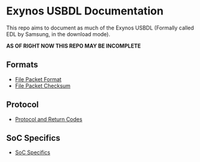 # Exynos USBDL Documentation

This repo aims to document as much of the Exynos USBDL (Formally called EDL by Samsung, in the download mode).

**AS OF RIGHT NOW THIS REPO MAY BE INCOMPLETE**

## Formats

- [File Packet Format](Formats/FilePacket.md)
- [File Packet Checksum](Formats/PacketChecksum.md)

## Protocol

- [Protocol and Return Codes](Protocol/Protocol.md)

## SoC Specifics

- [SoC Specifics](SoC%20Specifics/USBDL%20Stuff.md)
